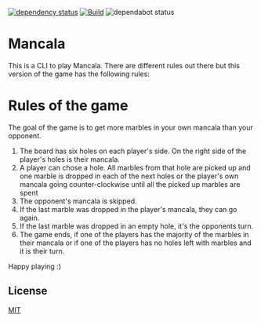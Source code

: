 [![dependency status](https://deps.rs/repo/github/pentamassiv/Mancala/status.svg)](https://deps.rs/repo/github/pentamassiv/Mancala)
[![Build](https://img.shields.io/github/workflow/status/pentamassiv/Mancala/Build/main)](https://github.com/pentamassiv/Mancala/actions/workflows/build.yaml)
![dependabot status](https://img.shields.io/badge/dependabot-enabled-025e8c?logo=Dependabot)

# Mancala
This is a CLI to play Mancala. There are different rules out there but this version of the game has the following rules:

# Rules of the game
The goal of the game is to get more marbles in your own mancala than your opponent.
1. The board has six holes on each player's side. On the right side of the player's holes is their mancala.
2. A player can chose a hole. All marbles from that hole are picked up and one marble is dropped in each of the next holes or the player's own mancala going counter-clockwise until all the picked up marbles are spent
3. The opponent's mancala is skipped.
4. If the last marble was dropped in the player's mancala, they can go again.
5. If the last marble was dropped in an empty hole, it's the opponents turn.
6. The game ends, if one of the players has the majority of the marbles in their mancala or if one of the players has no holes left with marbles and it is their turn.

Happy playing :)

## License
[MIT](https://choosealicense.com/licenses/mit/)
